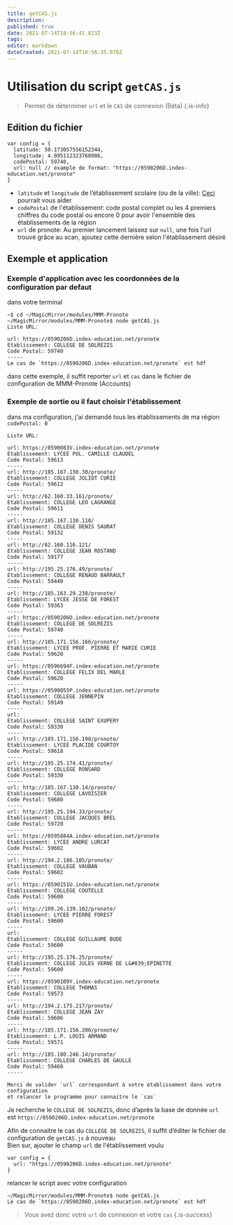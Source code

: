 ```yaml
---
title: getCAS.js
description: 
published: true
date: 2021-07-14T18:56:41.823Z
tags: 
editor: markdown
dateCreated: 2021-07-14T18:56:35.078Z
---
```


# Utilisation du script `getCAS.js`

> Permet de déterminer `url` et le `CAS` de connexion (Béta)
{.is-info}


## Edition du fichier

```
var config = {
  latitude: 50.173057556152344,
  longitude: 4.095112323760986,
  codePostal: 59740,
  url: null // example de format: "https://0590206D.index-education.net/pronote"
}
```
 
* `latitude` et `longitude` de l’établissement scolaire (ou de la ville): [Ceci](https://www.coordonnees-gps.fr/) pourrait vous aider
* `codePostal` de l'établissement: code postal complet ou les 4 premiers chiffres du code postal ou encore 0 pour avoir l'ensemble des établissements de la région
* `url` de pronote: Au premier lancement laissez sur `null`, une fois l'url trouvé grâce au scan, ajoutez cette dernière selon l'établissement désiré

## Exemple et application

### Exemple d'application avec les coordonnées de la configuration par defaut

dans votre terminal
```
~$ cd ~/MagicMirror/modules/MMM-Pronote
~/MagicMirror/modules/MMM-Pronote$ node getCAS.js 
Liste URL:

url: https://0590206D.index-education.net/pronote
Etablissement: COLLEGE DE SOLREZIS
Code Postal: 59740
-----
Le cas de `https://0590206D.index-education.net/pronote` est hdf
```

dans cette exemple, il suffit reporter `url` et `cas` dans le fichier de configuration de MMM-Pronote (Accounts)

### Exemple de sortie ou il faut choisir l'établissement

dans ma configuration, j'ai demandé tous les établissements de ma région `codePostal: 0`

```
Liste URL:

url: https://0590083V.index-education.net/pronote
Etablissement: LYCEE POL. CAMILLE CLAUDEL
Code Postal: 59613
-----
url: http://185.167.130.30/pronote/
Etablissement: COLLEGE JOLIOT CURIE
Code Postal: 59612
-----
url: http://62.160.33.161/pronote/
Etablissement: COLLEGE LEO LAGRANGE
Code Postal: 59611
-----
url: http://185.167.130.110/
Etablissement: COLLEGE DENIS SAURAT
Code Postal: 59132
-----
url: http://62.160.116.121/
Etablissement: COLLEGE JEAN ROSTAND
Code Postal: 59177
-----
url: http://195.25.176.49/pronote/
Etablissement: COLLEGE RENAUD BARRAULT
Code Postal: 59440
-----
url: http://185.163.29.238/pronote/
Etablissement: LYCEE JESSE DE FOREST
Code Postal: 59363
-----
url: https://0590206D.index-education.net/pronote
Etablissement: COLLEGE DE SOLREZIS
Code Postal: 59740
-----
url: http://185.171.156.166/pronote/
Etablissement: LYCEE PROF. PIERRE ET MARIE CURIE
Code Postal: 59620
-----
url: https://0596694F.index-education.net/pronote
Etablissement: COLLEGE FELIX DEL MARLE
Code Postal: 59620
-----
url: https://0590055P.index-education.net/pronote
Etablissement: COLLEGE JENNEPIN
Code Postal: 59149
-----
url: 
Etablissement: COLLEGE SAINT EXUPERY
Code Postal: 59330
-----
url: http://185.171.156.198/pronote/
Etablissement: LYCEE PLACIDE COURTOY
Code Postal: 59618
-----
url: http://195.25.174.41/pronote/
Etablissement: COLLEGE RONSARD
Code Postal: 59330
-----
url: http://185.167.130.14/pronote/
Etablissement: COLLEGE LAVOISIER
Code Postal: 59680
-----
url: http://195.25.194.33/pronote/
Etablissement: COLLEGE JACQUES BREL
Code Postal: 59720
-----
url: https://0595884A.index-education.net/pronote
Etablissement: LYCEE ANDRE LURCAT
Code Postal: 59602
-----
url: http://194.2.186.105/pronote/
Etablissement: COLLEGE VAUBAN
Code Postal: 59602
-----
url: https://0590151U.index-education.net/pronote
Etablissement: COLLEGE COUTELLE
Code Postal: 59600
-----
url: http://109.26.139.102/pronote/
Etablissement: LYCEE PIERRE FOREST
Code Postal: 59600
-----
url: 
Etablissement: COLLEGE GUILLAUME BUDE
Code Postal: 59600
-----
url: http://195.25.176.25/pronote/
Etablissement: COLLEGE JULES VERNE DE L&#039;EPINETTE
Code Postal: 59600
-----
url: https://0590109Y.index-education.net/pronote
Etablissement: COLLEGE THOMAS
Code Postal: 59573
-----
url: http://194.2.175.217/pronote/
Etablissement: COLLEGE JEAN ZAY
Code Postal: 59606
-----
url: http://185.171.156.206/pronote/
Etablissement: L.P. LOUIS ARMAND
Code Postal: 59571
-----
url: http://185.180.246.14/pronote/
Etablissement: COLLEGE CHARLES DE GAULLE
Code Postal: 59460
-----

Merci de valider `url` correspondant à votre établissement dans votre configuration
et relancer le programme pour connaitre le `cas`
```

Je recherche le `COLLEGE DE SOLREZIS`, donc d’après la base de donnée `url` est `https://0590206D.index-education.net/pronote`

Afin de connaitre le cas du `COLLEGE DE SOLREZIS`, il suffit d’éditer le fichier de configuration de `getCAS.js` à nouveau<br>
Bien sur, ajouter le champ `url` de l'établissement voulu

```
var config = {
  url: "https://0590206D.index-education.net/pronote"
}
```
relancer le script avec votre configuration

```
~/MagicMirror/modules/MMM-Pronote$ node getCAS.js
Le cas de `https://0590206D.index-education.net/pronote` est hdf
```

> Vous avez donc votre `url` de connexion et votre `cas`
{.is-success}
